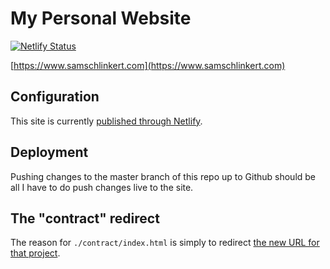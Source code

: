 # My Personal Website

[![Netlify Status](https://api.netlify.com/api/v1/badges/01b3b86d-4766-4d87-a70a-1b94b8beacd6/deploy-status)](https://app.netlify.com/sites/samschlinkert/deploys)

[https://www.samschlinkert.com](https://www.samschlinkert.com)

## Configuration 

This site is currently [published through Netlify](https://app.netlify.com/sites/samschlinkert/overview).

## Deployment

Pushing changes to the master branch of this repo up to Github should be all I have to do push changes live to the site. 

## The "contract" redirect

The reason for `./contract/index.html` is simply to redirect [the new URL for that project](https://contractscorecard.netlify.app/).
